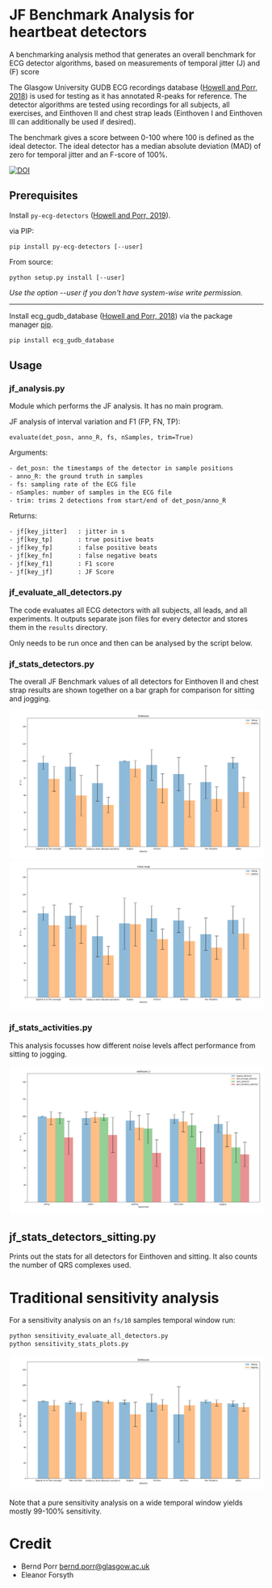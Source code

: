 # JF Benchmark Analysis for heartbeat detectors

A benchmarking analysis method that generates an overall benchmark for
ECG detector algorithms, based on measurements of temporal jitter (J)
and (F) score

The Glasgow University GUDB ECG recordings database ([Howell and Porr,
2018](http://dx.doi.org/10.5525/gla.researchdata.716)) is used for
testing as it has annotated R-peaks for reference. The detector
algorithms are tested using recordings for all subjects, all
exercises, and Einthoven II and chest strap leads (Einthoven I and
Einthoven III can additionally be used if desired).

The benchmark gives a score between 0-100 where 100 is defined as the
ideal detector. The ideal detector has
a median absolute deviation (MAD) of zero for temporal jitter
and an F-score of 100%.

[![DOI](https://www.zenodo.org/badge/362771491.svg)](https://www.zenodo.org/badge/latestdoi/362771491)

## Prerequisites

Install `py-ecg-detectors` ([Howell and Porr, 2019](https://doi.org/10.5281/zenodo.3353396)).

via PIP:
```
pip install py-ecg-detectors [--user]
```

From source:
```
python setup.py install [--user]
```
*Use the option --user if you don't have system-wise write permission.*

---
Install ecg_gudb_database ([Howell and Porr, 2018](https://pypi.org/project/ecg-gudb-database/)) via the package manager [pip](https://pip.pypa.io/en/stable/).

```bash
pip install ecg_gudb_database
```

## Usage

### jf_analysis.py

Module which performs the JF analysis. It has no main program.

JF analysis of interval variation and F1 (FP, FN, TP):

```
evaluate(det_posn, anno_R, fs, nSamples, trim=True)
```

Arguments:

    - det_posn: the timestamps of the detector in sample positions
    - anno_R: the ground truth in samples
    - fs: sampling rate of the ECG file
    - nSamples: number of samples in the ECG file
    - trim: trims 2 detections from start/end of det_posn/anno_R


Returns:

    - jf[key_jitter]   : jitter in s
    - jf[key_tp]       : true positive beats
    - jf[key_fp]       : false positive beats
    - jf[key_fn]       : false negative beats
    - jf[key_f1]       : F1 score
    - jf[key_jf]       : JF Score


### jf_evaluate_all_detectors.py

The code evaluates all ECG detectors with all subjects, all leads, and all
experiments. It outputs separate json files for every detector and stores
them in the `results` directory.

Only needs to be run once and then can be analysed by the script below.

### jf_stats_detectors.py

The overall JF Benchmark values of all detectors for Einthoven
II and chest strap results are shown together on a bar graph for
comparison for sitting and jogging.

![alt tag](jf_einth.png)
![alt tag](jf_chest.png)

### jf_stats_activities.py

This analysis focusses how different noise levels affect performance from
sitting to jogging.

![alt tag](jf_activities.png)

## jf_stats_detectors_sitting.py

Prints out the stats for all detectors for Einthoven and sitting. It also
counts the number of QRS complexes used.

# Traditional sensitivity analysis

For a sensitivity analysis on an `fs/10` samples temporal window run:

```
python sensitivity_evaluate_all_detectors.py
python sensitivity_stats_plots.py
```

![alt tag](sensitivity.png)

Note that a pure sensitivity analysis on a wide temporal window
yields mostly 99-100% sensitivity.

# Credit

 - Bernd Porr <bernd.porr@glasgow.ac.uk>
 - Eleanor Forsyth
